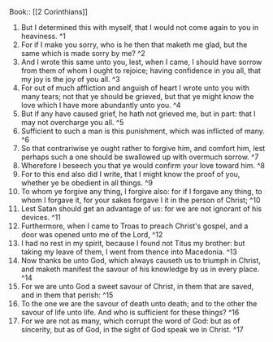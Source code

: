  Book:: [[2 Corinthians]]
 1. But I determined this with myself, that I would not come again to you in heaviness. ^1
 2. For if I make you sorry, who is he then that maketh me glad, but the same which is made sorry by me? ^2
 3. And I wrote this same unto you, lest, when I came, I should have sorrow from them of whom I ought to rejoice; having confidence in you all, that my joy is the joy of you all. ^3
 4. For out of much affliction and anguish of heart I wrote unto you with many tears; not that ye should be grieved, but that ye might know the love which I have more abundantly unto you. ^4
 5. But if any have caused grief, he hath not grieved me, but in part: that I may not overcharge you all. ^5
 6. Sufficient to such a man is this punishment, which was inflicted of many. ^6
 7. So that contrariwise ye ought rather to forgive him, and comfort him, lest perhaps such a one should be swallowed up with overmuch sorrow. ^7
 8. Wherefore I beseech you that ye would confirm your love toward him. ^8
 9. For to this end also did I write, that I might know the proof of you, whether ye be obedient in all things. ^9
 10. To whom ye forgive any thing, I forgive also: for if I forgave any thing, to whom I forgave it, for your sakes forgave I it in the person of Christ; ^10
 11. Lest Satan should get an advantage of us: for we are not ignorant of his devices. ^11
 12. Furthermore, when I came to Troas to preach Christ's gospel, and a door was opened unto me of the Lord, ^12
 13. I had no rest in my spirit, because I found not Titus my brother: but taking my leave of them, I went from thence into Macedonia. ^13
 14. Now thanks be unto God, which always causeth us to triumph in Christ, and maketh manifest the savour of his knowledge by us in every place. ^14
 15. For we are unto God a sweet savour of Christ, in them that are saved, and in them that perish: ^15
 16. To the one we are the savour of death unto death; and to the other the savour of life unto life. And who is sufficient for these things? ^16
 17. For we are not as many, which corrupt the word of God: but as of sincerity, but as of God, in the sight of God speak we in Christ. ^17
